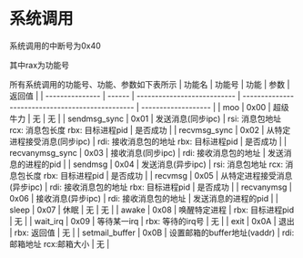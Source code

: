 # 系统调用

系统调用的中断号为0x40

其中rax为功能号

所有系统调用的功能号、功能、参数如下表所示
| 功能名          | 功能号 | 功能                        | 参数                                             | 返回值              |
| --------------- | ------ | --------------------------- | ------------------------------------------------ | ------------------- |
| moo             | 0x00   | 超级牛力                    | 无                                               | 无                  |
| sendmsg_sync    | 0x01   | 发送消息(同步ipc)           | rsi: 消息包地址 rcx: 消息包长度 rbx: 目标进程pid | 是否成功            |
| recvmsg_sync    | 0x02   | 从特定进程接受消息(同步ipc) | rdi: 接收消息包的地址 rbx: 目标进程pid           | 是否成功            |
| recvanymsg_sync | 0x03   | 接收消息(同步ipc)           | rdi: 接收消息包的地址                            | 发送消息的进程的pid |
| sendmsg         | 0x04   | 发送消息(异步ipc)           | rsi: 消息包地址 rcx: 消息包长度 rbx: 目标进程pid | 是否成功            |
| recvmsg         | 0x05   | 从特定进程接受消息(异步ipc) | rdi: 接收消息包的地址 rbx: 目标进程pid           | 是否成功            |
| recvanymsg      | 0x06   | 接收消息(异步ipc)           | rdi: 接收消息包的地址                            | 发送消息的进程的pid |
| sleep           | 0x07   | 休眠                        | 无                                               | 无                  |
| awake           | 0x08   | 唤醒特定进程                | rbx: 目标进程pid                                 | 无                  |
| wait_irq        | 0x09   | 等待某一irq                 | rbx: 等待的irq号                                 | 无                  |
| exit            | 0x0A   | 退出                        | rbx: 返回值                                      | 无                  |
| setmail_buffer  | 0x0B   | 设置邮箱的buffer地址(vaddr) | rdi: 邮箱地址 rcx:邮箱大小                       | 无                  |